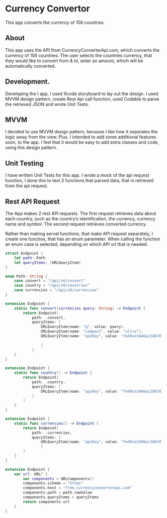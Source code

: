 # Currency Convertor
This app converts the currency of 156 countries.

## About 
This app uses the API from CurrencyConverterApi.com, which converts the currency of 156 countries. The user selects the countries currency, that they would like to convert from & to, enter an amount, which will be automatically converted. 

## Development. 
Developing the I app, I used Xcode storyboard to lay out the design. I used MVVM design pattern, create Rest Api call function, used Codable to parse the retrieved JSON and wrote Unit Tests. 

## MVVM
I decided to use MVVM design pattern, because I like how it separates the logic away from the view. Plus, I intended to add some additional features soon, to the app. I feel that it would be easy to add extra classes and code, using this design pattern. 

## Unit Testing 
I have written Unit Tests for this app. I wrote a mock of the api request function, I done this to test 3 functions that parsed data, that is retrieved from the api request.

## Rest API Request
The App makes 2 rest API requests. The first request retrieves data about each country, such as the country’s identification, the currency, currency name and symbol. The second request retrieves converted currency. 

Rather than making serval functions, that make API request separately, I create one function, that has an enum parameter. When calling the function an enum case is selected, depending on which API url that is needed. 


```Swift
struct Endpoint {
    let path: Path
    let queryItems: [URLQueryItem]
}

enum Path: String {
    case convert = "/api/v6/convert"
    case country = "/api/v6/countries"
    case currencies = "/api/v6/currencies"
}

extension Endpoint {
    static func convert(currencies query: String) -> Endpoint {
        return Endpoint(
            path: .convert,
            queryItems: [
                URLQueryItem(name: "q", value: query),
                URLQueryItem(name: "compact", value: "ultra"),
                URLQueryItem(name: "apiKey", value: "fe49ce3446ac2d67d7c2"),
                
                ]
            )
    }
}

extension Endpoint {
    static func country() -> Endpoint {
        return Endpoint(
            path: .country,
            queryItems: [
                URLQueryItem(name: "apiKey", value: "fe49ce3446ac2d67d7c2"),
            ]
        )
    }
}

extension Endpoint {
    static func currencies() -> Endpoint {
        return Endpoint(
            path: .currencies,
            queryItems: [
                URLQueryItem(name: "apiKey", value: "fe49ce3446ac2d67d7c2"),
                ]
        )
    }
}

extension Endpoint {
    var url: URL? {
        var components = URLComponents()
        components.scheme = "https"
        components.host = "free.currencyconverterapi.com"
        components.path = path.rawValue
        components.queryItems = queryItems
        return components.url
    }
}
```

